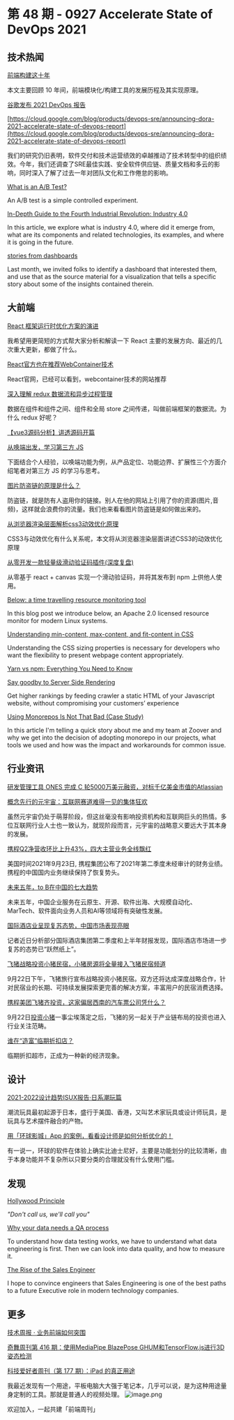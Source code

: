 # 第 48 期 - 0927 Accelerate State of DevOps 2021
## 技术热闻
[前端构建这十年](https://mp.weixin.qq.com/s/vhkAhBJ2mok43lIlHpu8Gg)

本文主要回顾 10 年间，前端模块化/构建工具的发展历程及其实现原理。

[谷歌发布 2021 DevOps 报告](https://mp.weixin.qq.com/s/jBbbOJXB71Y6icnDAQkOaw)


[https://cloud.google.com/blog/products/devops-sre/announcing-dora-2021-accelerate-state-of-devops-report](https://cloud.google.com/blog/products/devops-sre/announcing-dora-2021-accelerate-state-of-devops-report)

我们的研究仍旧表明，软件交付和技术运营绩效的卓越推动了技术转型中的组织绩效。今年，我们还调查了SRE最佳实践、安全软件供应链、质量文档和多云的影响，同时深入了解了过去一年对团队文化和工作倦怠的影响。

[What is an A/B Test?](https://netflixtechblog.com/what-is-an-a-b-test-b08cc1b57962)

An A/B test is a simple controlled experiment.

[In-Depth Guide to the Fourth Industrial Revolution: Industry 4.0](https://research.aimultiple.com/industry-4-0/)

In this article, we explore what is industry 4.0, where did it emerge from, what are its components and related technologies, its examples, and where it is going in the future.

[stories from dashboards](https://www.storytellingwithdata.com/blog/2021/9/20/stories-from-dashboards)

Last month, we invited folks to identify a dashboard that interested them, and use that as the source material for a visualization that tells a specific story about some of the insights contained therein.

## 大前端
[React 框架运行时优化方案的演进](https://mp.weixin.qq.com/s/4Y6DuY5rDohgdCm0MP5WBA)

我希望用更简短的方式帮大家分析和解读一下 React 主要的发展方向、最近的几次重大更新，都做了什么。

[React官方也在推荐WebContainer技术](https://mp.weixin.qq.com/s/vp7odF5XyXhv3EKEG-L2LA)

React官网，已经可以看到，webcontainer技术的网站推荐

[深入理解 redux 数据流和异步过程管理](https://mp.weixin.qq.com/s/qBDJSoXNOVtCatOomXLrIg)

数据在组件和组件之间、组件和全局 store 之间传递，叫做前端框架的数据流。为什么 redux 好呢？

[【vue3源码分析】讲透源码开篇](https://mp.weixin.qq.com/s/Sdvbl0D0NFRxvA15tnWUpQ)


[从唤端出发，学习第三方 JS](https://mp.weixin.qq.com/s/jJJHQ3jZfUVQMayqBA6MpQ)

下面结合个人经验，以唤端功能为例，从产品定位、功能边界、扩展性三个方面介绍笔者对第三方 JS 的学习与思考。

[图片防盗链的原理是什么？](https://mp.weixin.qq.com/s/81-Nnx0mo_V1CFzPUVj60w)

防盗链，就是防有人盗用你的链接。别人在他的网站上引用了你的资源(图片,音频)，这样就会浪费你的流量。我们也来看看图片防盗链是如何做出来的。

[从浏览器渲染层面解析css3动效优化原理](https://mp.weixin.qq.com/s/sVGEQjcfTsljMup2OBoAzQ)

CSS3与动效优化有什么关系呢，本文将从浏览器渲染层面讲述CSS3的动效优化原理

[从零开发一款轻量级滑动验证码插件(深度复盘)](https://mp.weixin.qq.com/s/fGadkTlqiMg2hJhMLh-cag)

从零基于 react + canvas 实现一个滑动验证码，并将其发布到 npm 上供他人使用。

[Below: a time travelling resource monitoring tool](https://developers.facebook.com/blog/post/2021/09/21/below-time-travelling-resource-monitoring-tool/)

In this blog post we introduce below, an Apache 2.0 licensed resource monitor for modern Linux systems.

[Understanding min-content, max-content, and fit-content in CSS](https://blog.logrocket.com/understanding-min-content-max-content-fit-content-css/)

Understanding the CSS sizing properties is necessary for developers who want the flexibility to present webpage content appropriately.

[Yarn vs npm: Everything You Need to Know](https://www.sitepoint.com/yarn-vs-npm/)


[Say goodby to Server Side Rendering](https://sviat-kuzhelev.medium.com/say-goodby-to-server-side-rendering-prerender-io-spas-with-seo-in-mind-62e6f68eb323)

Get higher rankings by feeding crawler a static HTML of your Javascript website, without compromising your customers’ experience

[Using Monorepos Is Not That Bad (Case Study)](https://medhatdawoud.net/blog/using-monorepos-is-not-that-bad-case-study)

In this article I'm telling a quick story about me and my team at Zoover and why we get into the decision of adopting monorepo in our projects, what tools we used and how was the impact and workarounds for common issue.

## 行业资讯
[研发管理工具 ONES 完成 C 轮5000万美元融资，对标千亿美金市值的Atlassian](https://www.toutiao.com/i7010538592950813191/)


[概念先行的元宇宙：互联网赛道难得一见的集体狂欢](https://mp.weixin.qq.com/s/DM1G0xCSUNvmTLOWcYvETg)

虽然元宇宙仍处于萌芽阶段，但这丝毫没有影响投资机构和互联网巨头的热情。多位互联网行业人士也一致认为，就现阶段而言，元宇宙的战略意义要远大于其本身的发展。

[携程Q2净营收环比上升43%，四大主营业务全线飘红](https://mp.weixin.qq.com/s/IamHlYx1ocxZyhv5V8Ct9w)

美国时间2021年9月23日, 携程集团公布了2021年第二季度未经审计的财务业绩。携程的中国国内业务继续保持了恢复势头。

[未来五年，to B在中国的七大趋势](https://mp.weixin.qq.com/s/M_MVJGue8Ku7sPRCuBMhwQ)

未来五年，中国企业服务在云原生、开源、软件出海、大规模自动化、MarTech、软件面向业务人员和AI等领域将有突破性发展。

[国际酒店业呈现复苏态势，中国市场表现亮眼](https://mp.weixin.qq.com/s/14iTELqYNvi9bCvzCGTJJA)

记者近日分析部分国际酒店集团第二季度和上半年财报发现，国际酒店市场进一步复苏的态势已“跃然纸上”。

[飞猪战略投资小猪民宿，小猪房源将全量接入飞猪民宿频道](https://mp.weixin.qq.com/s/Cf-d96ZJurIG3bbwxqv3Lw)

9月22日下午，飞猪旅行宣布战略投资小猪民宿。双方还将达成深度战略合作，针对民宿业的长期、可持续发展探索更完善的解决方案，丰富用户的民宿消费选择。

[携程美团飞猪齐投资，这家偏居西南的汽车票公司凭什么？](https://mp.weixin.qq.com/s/Cf-d96ZJurIG3bbwxqv3Lw)

9月22日[投资小猪](http://mp.weixin.qq.com/s?__biz=MTEzMzIzODIyMQ==&mid=2654805678&idx=1&sn=d622e2519809eb83b5486b6b78cb0589&chksm=707d9e0c470a171a3e70c4824e655e3fb6905d8a8b4371b4046b5793f77bdb9d2fd70b8c7552&scene=21#wechat_redirect)一事尘埃落定之后，飞猪的另一起关于产业链布局的投资也进入行业关注范畴。

[谁在“造富”临期折扣店？](https://mp.weixin.qq.com/s/m9EqGv_ryV3yGA3qIFjMLA)

临期折扣超市，正成为一种新的经济现象。

## 设计
[2021-2022设计趋势ISUX报告·日系潮玩篇](https://mp.weixin.qq.com/s/T8JmO9aO9fJ2flnP-N_exQ)

潮流玩具最初起源于日本，盛行于美国、香港，又叫艺术家玩具或设计师玩具，是玩具与艺术摆件融合的产物。

[用「环球影城」App 的案例，看看设计师是如何分析优化的！](https://www.uisdc.com/universal-beijing)

有一说一，环球的软件在体验上确实比迪士尼好，主要是功能划分的比较清晰，由于本身功能并不复杂所以只要分类的合理就没有什么使用门槛。

## 发现
[Hollywood Principle](https://proxy.c2.com/cgi/fullSearch?search=HollywoodPrinciple)

_"Don't call us, we'll call you"_

[Why your data needs a QA process](https://stackoverflow.blog/2021/09/13/why-your-data-needs-a-qa-process/)

To understand how data testing works, we have to understand what data engineering is first. Then we can look into data quality, and how to measure it. 

[The Rise of the Sales Engineer](https://ionicframework.com/blog/the-rise-of-the-sales-engineer/)

I hope to convince engineers that Sales Engineering is one of the best paths to a future Executive role in modern technology companies.

## 更多
[技术周报 · 业务前端如何突围](https://mp.weixin.qq.com/s/bRdltPDhpVz2nVyBF6P-dw)


[奇舞周刊第 416 期：使用MediaPipe BlazePose GHUM和TensorFlow.js进行3D姿态检测](https://mp.weixin.qq.com/s/fQhlSBIHOfWxPNGMphT86w)


[科技爱好者周刊（第 177 期）：iPad 的真正用途](http://www.ruanyifeng.com/blog/2021/05/weekly-issue-160.html)

我最近发现有一个用途，平板电脑大大强于笔记本，几乎可以说，是为这种用途量身定制的工具。那就是普通人的视频处理。
![image.png](https://cdn.nlark.com/yuque/0/2020/png/85771/1605930034828-7fc81343-651f-4a15-8465-eebe5a23cf61.png#height=31&id=C5Hpa&margin=%5Bobject%20Object%5D&name=image.png&originHeight=90&originWidth=2186&originalType=binary&ratio=1&size=14325&status=done&style=none&width=746)


欢迎加入，一起共建「前端周刊」
